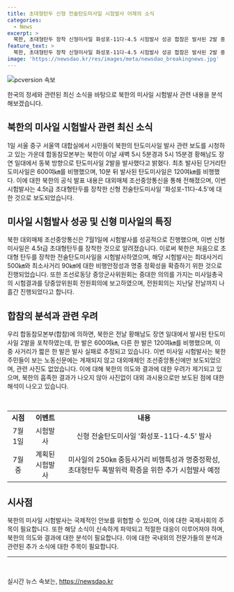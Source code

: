 ```yaml
---
title: 초대형탄두 신형 전술탄도미사일 시험발사 어제의 소식
categories:
  - News
excerpt: >
  북한, 초대형탄두 장착 신형미사일 화성포-11다-4.5 시험발사 성공 합참은 발사된 2발 중 한 발은 실패 판단 밝히며 북한 주민 보는 노동신문엔 보도 안해. 전날 서울역 대합실에서 북한의 탄도미사일 발사 관련 보도를 시민들이 시청. 첫 발사된 단거리탄도미사일은 600여㎞, 10분 뒤 탄도미사일은 120여㎞ 비행. 북한은 신형전술탄도미사일 화성포-11다-4.5의 시험발사를 성공적으로 진행함을 밝혔고, 관련 사진은 대외매체인 조선중앙통신에만 보도되며 실제로 흡족한 결과가 나오지 않았을 가능성이 있다.
feature_text: >
  북한, 초대형탄두 장착 신형미사일 화성포-11다-4.5 시험발사 성공 합참은 발사된 2발 중 한 발은 실패 판단 밝히며 북한 주민 보는 노동신문엔 보도 안해. 전날 서울역 대합실에서 북한의 탄도미사일 발사 관련 보도를 시민들이 시청. 첫 발사된 단거리탄도미사일은 600여㎞, 10분 뒤 탄도미사일은 120여㎞ 비행. 북한은 신형전술탄도미사일 화성포-11다-4.5의 시험발사를 성공적으로 진행함을 밝혔고, 관련 사진은 대외매체인 조선중앙통신에만 보도되며 실제로 흡족한 결과가 나오지 않았을 가능성이 있다.
image: 'https://newsdao.kr/res/images/meta/newsdao_breakingnews.jpg'
---
```


<p><img src="https://newsdao.kr/res/images/meta/newsdao_breakingnews.jpg" alt="pcversion 속보" /></p>

<p>한국의 정세와 관련된 최신 소식을 바탕으로 북한의 미사일 시험발사 관련 내용을 분석해보겠습니다.</p>

<h2 data-ke-size="size26">북한의 미사일 시험발사 관련 최신 소식</h2>

<p data-ke-size="size16">1일 서울 중구 서울역 대합실에서 시민들이 북한의 탄도미사일 발사 관련 보도를 시청하고 있는 가운데 합동참모본부는 북한이 이날 새벽 5시 5분경과 5시 15분경 황해남도 장연 일대에서 동북 방향으로 탄도미사일 2발을 발사했다고 밝혔다. 최초 발사된 단거리탄도미사일은 600여㎞를 비행했으며, 10분 뒤 발사된 탄도미사일은 120여㎞를 비행했다. 이에 대한 북한의 공식 발표 내용은 대외매체 조선중앙통신을 통해 전해졌으며, 이번 시험발사는 4.5t급 초대형탄두를 장착한 신형 전술탄도미사일 '화성포-11다-4.5'에 대한 것으로 보도되었습니다.</p>

<h2 data-ke-size="size26">미사일 시험발사 성공 및 신형 미사일의 특징</h2>

<p data-ke-size="size16">북한 대외매체 조선중앙통신은 7월1일에 시험발사를 성공적으로 진행했으며, 이번 신형 미사일은 4.5t급 초대형탄두를 장착한 것으로 알려졌습니다. 이로써 북한은 처음으로 초대형 탄두를 장착한 전술탄도미사일을 시험발사하였으며, 해당 시험발사는 최대사거리 500㎞와 최소사거리 90㎞에 대한 비행안정성과 명중 정확성을 확증하기 위한 것으로 진행되었습니다. 또한 조선로동당 중앙군사위원회는 중대한 의의를 가지는 미사일총국의 시험결과를 당중앙위원회 전원회의에 보고하였으며, 전원회의는 지난달 전날까지 나흘간 진행되었다고 합니다.</p>

<h2 data-ke-size="size26">합참의 분석과 관련 우려</h2>

<p data-ke-size="size16">우리 합동참모본부(합참)에 의하면, 북한은 전날 황해남도 장연 일대에서 발사된 탄도미사일 2발을 포착하였는데, 한 발은 600여㎞, 다른 한 발은 120여㎞를 비행했으며, 이 중 사거리가 짧은 한 발은 발사 실패로 추정되고 있습니다. 이번 미사일 시험발사는 북한 주민들이 보는 노동신문에는 게재되지 않고 대외매체인 조선중앙통신에만 보도되었으며, 관련 사진도 없었습니다. 이에 대해 북한의 의도와 결과에 대한 우려가 제기되고 있으며, 북한의 흡족한 결과가 나오지 않아 사진없이 대외 과시용으로만 보도된 점에 대한 해석이 나오고 있습니다.</p>

<p data-ke-size="size16">&nbsp;</p>

<table>
<tbody>
<tr>
<td style="text-align: center; height: 17px;"><b>시점</b></td>
<td style="text-align: center; height: 17px;"><b>이벤트</b></td>
<td style="text-align: center; height: 17px;"><b>내용</b></td>
</tr>
<tr>
<td style="text-align: center; height: 17px;">7월 1일</td>
<td style="text-align: center; height: 17px;">시험발사</td>
<td style="text-align: center; height: 17px;">신형 전술탄도미사일 '화성포-11다-4.5' 발사</td>
</tr>
<tr>
<td style="text-align: center; height: 17px;">7월 중</td>
<td style="text-align: center; height: 17px;">계획된 시험발사</td>
<td style="text-align: center; height: 17px;">미사일의 250㎞ 중등사거리 비행특성과 명중정확성, 초대형탄두 폭발위력 확증을 위한 추가 시험발사 예정</td>
</tr>
</tbody>
</table>

<h2 data-ke-size="size26">시사점</h2>

<p data-ke-size="size16">북한의 미사일 시험발사는 국제적인 안보를 위협할 수 있으며, 이에 대한 국제사회의 주목이 필요합니다. 또한 해당 소식이 신속하게 파악되고 적절한 대응이 이루어져야 하며, 북한의 의도와 결과에 대한 분석이 필요합니다. 이에 대한 국내외의 전문가들의 분석과 관련된 추가 소식에 대한 주목이 필요합니다.</p>

<hr>

<p data-ke-size="size16">&nbsp;</p>
실시간 뉴스 속보는, <a href="https://newsdao.kr" rel="dofollow">https://newsdao.kr</a>


